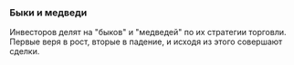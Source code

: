 ### Быки и медведи
Инвесторов делят на "быков" и "медведей" по их стратегии торговли. Первые веря в рост, вторые в падение, и исходя из этого совершают сделки.